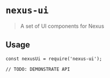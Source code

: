 # `nexus-ui`

> A set of UI components for Nexus

## Usage

```
const nexusUi = require('nexus-ui');

// TODO: DEMONSTRATE API
```
